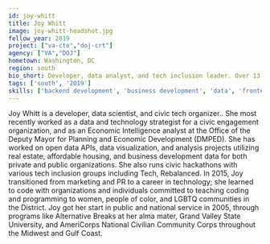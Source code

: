 ```yaml
---
id: joy-whitt
title: Joy Whitt
image: joy-whitt-headshot.jpg
fellow_year: 2019
project: ["va-cto","doj-crt"]
agency: ["VA","DOJ"]
hometown: Washington, DC
region: south
bio_short: Developer, data analyst, and tech inclusion leader. Over 13 years of civic engagement and public service experience.
tags: ['south', '2019']
skills: ['backend development', 'business development', 'data', 'frontend development', 'policy']
---
```


Joy Whitt is a developer, data scientist, and civic tech organizer.. She most recently worked as a data and technology strategist for a civic engagement organization, and as an Economic Intelligence analyst at the Office of the Deputy Mayor for Planning and Economic Development (DMPED). She has worked on open data APIs, data visualization, and analysis projects utilizing real estate, affordable housing, and business development data for both private and public organizations. She also runs civic hackathons with various tech inclusion groups including Tech, Rebalanced. In 2015, Joy transitioned from marketing and PR to a career in technology; she learned to code with organizations and individuals committed to teaching coding and programming to women, people of color, and LGBTQ communities in the District. Joy got her start in public and national service in 2005, through programs like Alternative Breaks at her alma mater, Grand Valley State University, and AmeriCorps National Civilian Community Corps throughout the Midwest and Gulf Coast.
